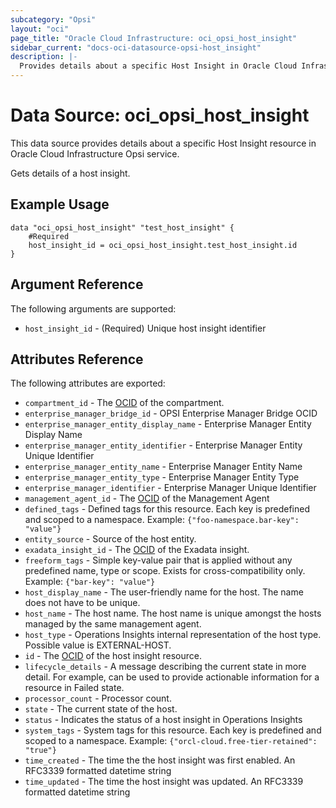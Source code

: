 ```yaml
---
subcategory: "Opsi"
layout: "oci"
page_title: "Oracle Cloud Infrastructure: oci_opsi_host_insight"
sidebar_current: "docs-oci-datasource-opsi-host_insight"
description: |-
  Provides details about a specific Host Insight in Oracle Cloud Infrastructure Opsi service
---
```


# Data Source: oci_opsi_host_insight
This data source provides details about a specific Host Insight resource in Oracle Cloud Infrastructure Opsi service.

Gets details of a host insight.

## Example Usage

```hcl
data "oci_opsi_host_insight" "test_host_insight" {
	#Required
	host_insight_id = oci_opsi_host_insight.test_host_insight.id
}
```

## Argument Reference

The following arguments are supported:

* `host_insight_id` - (Required) Unique host insight identifier


## Attributes Reference

The following attributes are exported:

* `compartment_id` - The [OCID](https://docs.cloud.oracle.com/iaas/Content/General/Concepts/identifiers.htm) of the compartment.
* `enterprise_manager_bridge_id` - OPSI Enterprise Manager Bridge OCID
* `enterprise_manager_entity_display_name` - Enterprise Manager Entity Display Name
* `enterprise_manager_entity_identifier` - Enterprise Manager Entity Unique Identifier
* `enterprise_manager_entity_name` - Enterprise Manager Entity Name
* `enterprise_manager_entity_type` - Enterprise Manager Entity Type
* `enterprise_manager_identifier` - Enterprise Manager Unique Identifier
* `management_agent_id` - The [OCID](https://docs.cloud.oracle.com/iaas/Content/General/Concepts/identifiers.htm) of the Management Agent
* `defined_tags` - Defined tags for this resource. Each key is predefined and scoped to a namespace. Example: `{"foo-namespace.bar-key": "value"}`
* `entity_source` - Source of the host entity.
* `exadata_insight_id` - The [OCID](https://docs.cloud.oracle.com/iaas/Content/General/Concepts/identifiers.htm) of the Exadata insight.
* `freeform_tags` - Simple key-value pair that is applied without any predefined name, type or scope. Exists for cross-compatibility only. Example: `{"bar-key": "value"}` 
* `host_display_name` - The user-friendly name for the host. The name does not have to be unique.
* `host_name` - The host name. The host name is unique amongst the hosts managed by the same management agent.
* `host_type` - Operations Insights internal representation of the host type. Possible value is EXTERNAL-HOST.
* `id` - The [OCID](https://docs.cloud.oracle.com/iaas/Content/General/Concepts/identifiers.htm) of the host insight resource.
* `lifecycle_details` - A message describing the current state in more detail. For example, can be used to provide actionable information for a resource in Failed state.
* `processor_count` - Processor count.
* `state` - The current state of the host.
* `status` - Indicates the status of a host insight in Operations Insights
* `system_tags` - System tags for this resource. Each key is predefined and scoped to a namespace. Example: `{"orcl-cloud.free-tier-retained": "true"}` 
* `time_created` - The time the the host insight was first enabled. An RFC3339 formatted datetime string
* `time_updated` - The time the host insight was updated. An RFC3339 formatted datetime string

